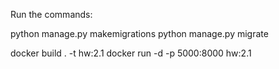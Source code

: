 Run the commands:

python manage.py makemigrations
python manage.py migrate

docker build . -t hw:2.1
docker run -d -p 5000:8000 hw:2.1